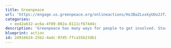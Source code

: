 ```yaml
---
title: Greenpeace
url: 'https://engage.us.greenpeace.org/onlineactions/Hx3BaZLxxkyUUo2Jfzsk7w2'
categories:
  - ee42a632-ac6a-4f89-802a-8111cf674d4c
description: 'Greenpeace has many ways for people to get involved. Start small by launching and participating in campaigns and petitions, or go further and discover or create events. Play an active role in achieving a green and peaceful future!'
blueprint: action
id: 24916624-25b2-4adc-97d5-ffca35b23db1
---
```

